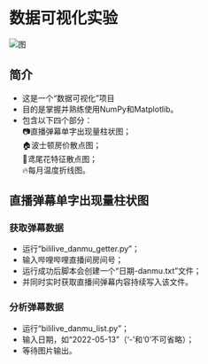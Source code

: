 # 数据可视化实验
![图](https://user-images.githubusercontent.com/103107612/168205836-76ef546b-1545-4ba5-a234-6883ac83fd10.png)  
## 简介
* 这是一个“数据可视化”项目  
* 目的是掌握并熟练使用NumPy和Matplotlib。  
* 包含以下四个部分：  
📷直播弹幕单字出现量柱状图；  
🏠波士顿房价散点图；  
🌱鸢尾花特征散点图；  
🔥每月温度折线图。

## 直播弹幕单字出现量柱状图  
### 获取弹幕数据  
* 运行“bililive_danmu_getter.py”；  
* 输入哔哩哔哩直播间房间号；  
* 运行成功后脚本会创建一个“日期-danmu.txt”文件；  
* 并同时实时获取直播间弹幕内容持续写入该文件。  
### 分析弹幕数据
* 运行“bililive_danmu_list.py”；  
* 输入日期，如“2022-05-13”（‘-’和‘0’不可省略）；  
* 等待图片输出。
